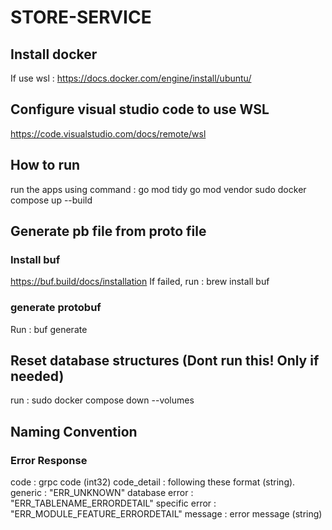 # STORE-SERVICE

## Install docker
If use wsl : https://docs.docker.com/engine/install/ubuntu/

## Configure visual studio code to use WSL
https://code.visualstudio.com/docs/remote/wsl

## How to run
run the apps using command : 
go mod tidy
go mod vendor
sudo docker compose up --build

## Generate pb file from proto file
### Install buf
https://buf.build/docs/installation
If failed, run : brew install buf

### generate protobuf
Run : buf generate

## Reset database structures (Dont run this! Only if needed)
run : sudo docker compose down --volumes


## Naming Convention
### Error Response
code : grpc code (int32)
code_detail : following these format (string).
    generic : "ERR_UNKNOWN"
    database error : "ERR_TABLENAME_ERRORDETAIL"
    specific error : "ERR_MODULE_FEATURE_ERRORDETAIL"
message : error message (string)